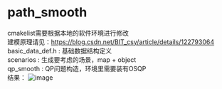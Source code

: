 # path_smooth    
cmakelist需要根据本地的软件环境进行修改    
建模原理请见：https://blog.csdn.net/BIT_csy/article/details/122793064    
basic_data_def.h : 基础数据结构定义    
scenarios : 生成要考虑的场景，map + object    
qp_smooth : QP问题构造，环境里需要装有OSQP    
结果：
![image](https://user-images.githubusercontent.com/30352090/152643441-ff18e7e5-d6e9-46c9-8072-716a4dc19ea5.png)
